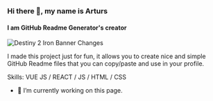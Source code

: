 ### Hi there 👋, my name is Arturs
#### I am GitHub Readme Generator's creator
![Destiny 2 Iron Banner Changes](https://www.google.com/url?sa=i&url=https%3A%2F%2Fwww.fanbyte.com%2Fgames%2Fnews%2Fdestiny-2-iron-banner-changes%2F&psig=AOvVaw2fkCGtyITBaAF6_HLvaV_f&ust=1682822791155000&source=images&cd=vfe&ved=0CA4QjRxqFwoTCNj_1smJzv4CFQAAAAAdAAAAABAD)


I made this project just for fun, it allows you to create nice and simple GitHub Readme files that you can copy/paste and use in your profile.

Skills: VUE JS / REACT / JS / HTML / CSS

- 🔭 I’m currently working on this page. 




